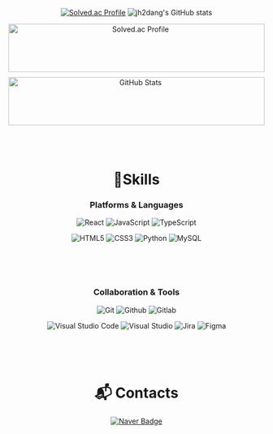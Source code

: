 <div align="center">

<!--
**jh2dang/jh2dang** is a ✨ _special_ ✨ repository because its `README.md` (this file) appears on your GitHub profile.

Here are some ideas to get you started:

- 🔭 I’m currently working on ...
- 🌱 I’m currently learning ...
- 👯 I’m looking to collaborate on ...
- 🤔 I’m looking for help with ...
- 💬 Ask me about ...
- 📫 How to reach me: ...
- 😄 Pronouns: ...
- ⚡ Fun fact: ...
-->

[![Solved.ac Profile](http://mazassumnida.wtf/api/v2/generate_badge?boj=jungh2dang)](https://solved.ac/jungh2dang/)
![jh2dang's GitHub stats](https://github-readme-stats.vercel.app/api?username=jh2dang&theme=react&show_icons=true)

<div style="display: flex; flex-direction: column; align-items: center; justify-content: center; gap: 10px; height: 200px;">
        <img src="http://mazassumnida.wtf/api/v2/generate_badge?boj=jungh2dang" alt="Solved.ac Profile" style="height: 100%;">
        <img src="https://github-readme-stats.vercel.app/api?username=jh2dang&theme=react&show_icons=true" alt="GitHub Stats" style="height: 100%;">
    </div>
    
<br/>
<br/>
<br/>

# 💎Skills





### Platforms & Languages
![React](https://img.shields.io/badge/React-61DAFB.svg?style=for-the-badge&logo=React&logoColor=white)
![JavaScript](https://img.shields.io/badge/JavaScript-F7DF1E.svg?&style=for-the-badge&logo=JavaScript&logoColor=white)
![TypeScript](https://img.shields.io/badge/TypeScript-3178C6.svg?&style=for-the-badge&logo=TypeScript&logoColor=white)


![HTML5](https://img.shields.io/badge/HTML5-E34F26.svg?&style=for-the-badge&logo=HTML5&logoColor=white)
![CSS3](https://img.shields.io/badge/CSS3-1572B6.svg?&style=for-the-badge&logo=CSS3&logoColor=white)
![Python](https://img.shields.io/badge/Python-3776AB.svg?&style=for-the-badge&logo=Python&logoColor=white)
![MySQL](https://img.shields.io/badge/MySQL-4479A1.svg?&style=for-the-badge&logo=MySQL&logoColor=white)
<!--![MSSQL](https://img.shields.io/badge/Microsoftsqlserver-CC2927.svg?&style=for-the-badge&logo=Microsoftsqlserver&logoColor=white)-->



<br/>
<br/>
<br/>



### Collaboration & Tools
![Git](https://img.shields.io/badge/Git-F05032.svg?&style=for-the-badge&logo=Git&logoColor=white)
![Github](https://img.shields.io/badge/Github-181717.svg?&style=for-the-badge&logo=Github&logoColor=white)
![Gitlab](https://img.shields.io/badge/Gitlab-FC6D26.svg?&style=for-the-badge&logo=Gitlab&logoColor=white)


![Visual Studio Code](https://img.shields.io/badge/Visual%20Studio%20Code-007ACC.svg?&style=for-the-badge&logo=Visual%20Studio%20Code&logoColor=white)
![Visual Studio](https://img.shields.io/badge/Visual%20Studio-5C2D91.svg?&style=for-the-badge&logo=Visual%20Studio&logoColor=white)
![Jira](https://img.shields.io/badge/Jira-0052CC.svg?&style=for-the-badge&logo=Jira&logoColor=white)
![Figma](https://img.shields.io/badge/Figma-F24E1E.svg?&style=for-the-badge&logo=Figma&logoColor=white)



<br/>
<br/>
<br/>
 
# :mailbox_with_mail: Contacts
[![Naver Badge](https://img.shields.io/badge/Naver-03C75A?style=flat-square&logo=Naver&logoColor=white&link=mailto:bluemin_@naver.com)](mailto:bluemin_@naver.com)
</div>
